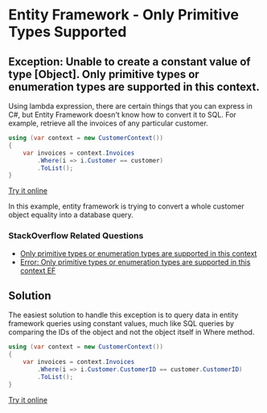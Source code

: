 # Entity Framework - Only Primitive Types Supported

## Exception: Unable to create a constant value of type [Object]. Only primitive types or enumeration types are supported in this context.

Using lambda expression, there are certain things that you can express in C#, but Entity Framework doesn't know how to convert it to SQL. For example, retrieve all the invoices of any particular customer.


```csharp
using (var context = new CustomerContext())
{
    var invoices = context.Invoices
        .Where(i => i.Customer == customer)
        .ToList();
}
```
[Try it online](https://dotnetfiddle.net/vsVdHW)

In this example, entity framework is trying to convert a whole customer object equality into a database query. 

### StackOverflow Related Questions

 - [Only primitive types or enumeration types are supported in this context](https://stackoverflow.com/questions/15211362/only-primitive-types-or-enumeration-types-are-supported-in-this-context)
 - [Error: Only primitive types or enumeration types are supported in this context EF](https://stackoverflow.com/questions/28406002/error-only-primitive-types-or-enumeration-types-are-supported-in-this-context-e)

## Solution

The easiest solution to handle this exception is to query data in entity framework queries using constant values, much like SQL queries by comparing the IDs of the object and not the object itself in Where method.

```csharp
using (var context = new CustomerContext())
{
    var invoices = context.Invoices
        .Where(i => i.Customer.CustomerID == customer.CustomerID)
        .ToList();
}
```
[Try it online](https://dotnetfiddle.net/V0qZIX)
